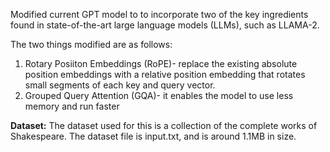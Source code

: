 Modified current GPT model to to incorporate two of the key ingredients found in state-of-the-art large language models (LLMs), such as LLAMA-2.

The two things modified are as follows:
1) Rotary Posiiton Embeddings (RoPE)- replace the existing absolute position embeddings with a relative position embedding that rotates small segments of each key and query vector.
2) Grouped Query Attention (GQA)- it enables the model to use less memory and run faster

**Dataset:**
The dataset used for this is a collection of the complete works of Shakespeare. The dataset file is input.txt, and is around 1.1MB in size.
